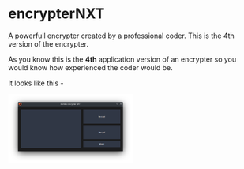 # encrypterNXT
A powerfull encrypter created by a professional coder. This is the 4th version of the encrypter.

As you know this is the <b>4th</b> application version of an encrypter so you would know how experienced the coder would be.

It looks like this - 

<img src="https://github.com/Sherry65-code/encrypterNXT/blob/main/example.png?raw=true" width="50%" style="border-width: 4px">
